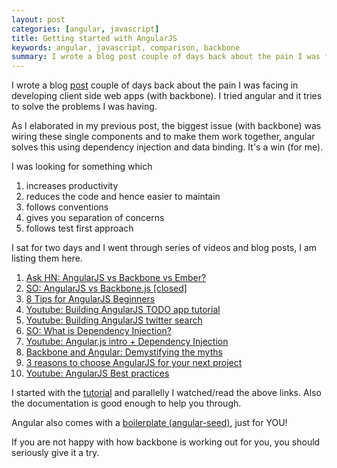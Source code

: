 ```yaml
---
layout: post
categories: [angular, javascript]
title: Getting started with AngularJS
keywords: angular, javascript, comparison, backbone
summary: I wrote a blog post couple of days back about the pain I was facing with developing client side web apps (with backbone). I tried angular and it tries to solve the problems I was facing. I was looking for something which increases productivity, reduces the code and hence easier to maintain, follows conventions, gives you separation of concerns, follows test first approach.
---
```


I wrote a blog [post](http://madhums.me/2012/10/02/trade-offs-of-purely-client-side-development-approach/) couple of days back about the pain I was facing in developing client side web apps (with backbone). I tried angular and it tries to solve the problems I was having.

As I elaborated in my previous post, the biggest issue (with backbone) was wiring these single components and to make them work together, angular solves this using dependency injection and data binding. It's a win (for me).

I was looking for something which

1. increases productivity
2. reduces the code and hence easier to maintain
3. follows conventions
4. gives you separation of concerns
5. follows test first approach

I sat for two days and I went through series of videos and blog posts, I am listing them here.

1. [Ask HN: AngularJS vs Backbone vs Ember?](http://news.ycombinator.com/item?id=4147035)
2. [SO: AngularJS vs Backbone.js [closed]](http://stackoverflow.com/questions/6548826/angular-js-vs-backbone-js)
3. [8 Tips for AngularJS Beginners](http://vxtindia.com/blog/8-tips-for-angular-js-beginners/)
4. [Youtube: Building AngularJS TODO app tutorial](http://www.youtube.com/watch?v=WuiHuZq_cg4)
5. [Youtube: Building AngularJS twitter search](http://www.youtube.com/watch?v=IRelx4-ISbs)
6. [SO: What is Dependency Injection?](http://stackoverflow.com/questions/130794/what-is-dependency-injection)
7. [Youtube: Angular.js intro + Dependency Injection](http://www.youtube.com/watch?v=1CpiB3Wk25U)
8. [Backbone and Angular: Demystifying the myths](http://www.nebithi.com/2012/12/27/backbone-and-angular-demystifying-the-myths/)
9. [3 reasons to choose AngularJS for your next project](http://net.tutsplus.com/tutorials/javascript-ajax/3-reasons-to-choose-angularjs-for-your-next-project/)
10. [Youtube: AngularJS Best practices](http://www.youtube.com/watch?v=ZhfUv0spHCY)

I started with the [tutorial](http://docs.angularjs.org/tutorial) and parallelly I watched/read the above links. Also the documentation is good enough to help you through.

Angular also comes with a [boilerplate (angular-seed)](https://github.com/angular/angular-seed), just for YOU!

If you are not happy with how backbone is working out for you, you should seriously give it a try.
